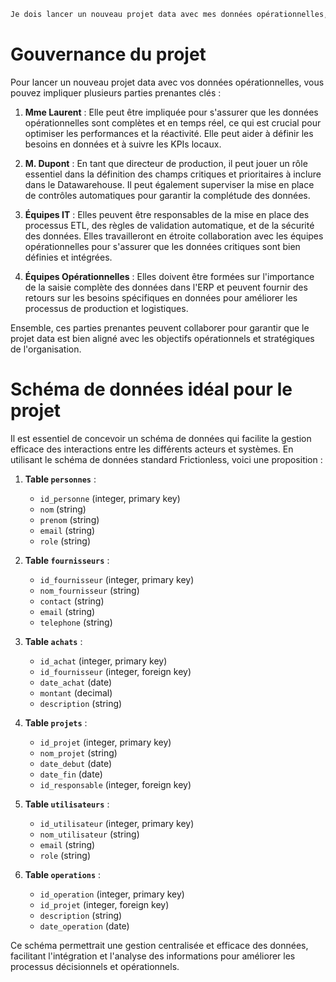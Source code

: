 ```markdown
Je dois lancer un nouveau projet data avec mes données opérationnelles, qui puis-je impliquer, et pour faire quoi ?
```

# Gouvernance du projet 

Pour lancer un nouveau projet data avec vos données opérationnelles, vous pouvez impliquer plusieurs parties prenantes clés :

1. **Mme Laurent** : Elle peut être impliquée pour s'assurer que les données opérationnelles sont complètes et en temps réel, ce qui est crucial pour optimiser les performances et la réactivité. Elle peut aider à définir les besoins en données et à suivre les KPIs locaux.

2. **M. Dupont** : En tant que directeur de production, il peut jouer un rôle essentiel dans la définition des champs critiques et prioritaires à inclure dans le Datawarehouse. Il peut également superviser la mise en place de contrôles automatiques pour garantir la complétude des données.

3. **Équipes IT** : Elles peuvent être responsables de la mise en place des processus ETL, des règles de validation automatique, et de la sécurité des données. Elles travailleront en étroite collaboration avec les équipes opérationnelles pour s'assurer que les données critiques sont bien définies et intégrées.

4. **Équipes Opérationnelles** : Elles doivent être formées sur l'importance de la saisie complète des données dans l'ERP et peuvent fournir des retours sur les besoins spécifiques en données pour améliorer les processus de production et logistiques.

Ensemble, ces parties prenantes peuvent collaborer pour garantir que le projet data est bien aligné avec les objectifs opérationnels et stratégiques de l'organisation.


# Schéma de données idéal pour le projet

Il est essentiel de concevoir un schéma de données qui facilite la gestion efficace des interactions entre les différents acteurs et systèmes. En utilisant le schéma de données standard Frictionless, voici une proposition :

1. **Table `personnes`** :
   - `id_personne` (integer, primary key)
   - `nom` (string)
   - `prenom` (string)
   - `email` (string)
   - `role` (string)

2. **Table `fournisseurs`** :
   - `id_fournisseur` (integer, primary key)
   - `nom_fournisseur` (string)
   - `contact` (string)
   - `email` (string)
   - `telephone` (string)

3. **Table `achats`** :
   - `id_achat` (integer, primary key)
   - `id_fournisseur` (integer, foreign key)
   - `date_achat` (date)
   - `montant` (decimal)
   - `description` (string)

4. **Table `projets`** :
   - `id_projet` (integer, primary key)
   - `nom_projet` (string)
   - `date_debut` (date)
   - `date_fin` (date)
   - `id_responsable` (integer, foreign key)

5. **Table `utilisateurs`** :
   - `id_utilisateur` (integer, primary key)
   - `nom_utilisateur` (string)
   - `email` (string)
   - `role` (string)

6. **Table `operations`** :
   - `id_operation` (integer, primary key)
   - `id_projet` (integer, foreign key)
   - `description` (string)
   - `date_operation` (date)

Ce schéma permettrait une gestion centralisée et efficace des données, facilitant l'intégration et l'analyse des informations pour améliorer les processus décisionnels et opérationnels.

